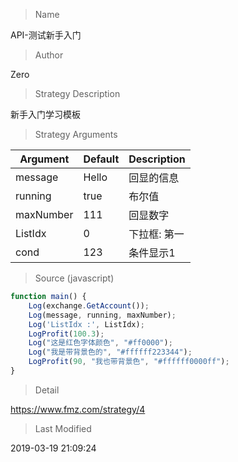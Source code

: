 
> Name

API-测试新手入门

> Author

Zero

> Strategy Description

新手入门学习模板

> Strategy Arguments



|Argument|Default|Description|
|----|----|----|
|message|Hello|回显的信息|
|running|true|布尔值|
|maxNumber|111|回显数字|
|ListIdx|0|下拉框: 第一|第二|第三|
|cond|123|条件显示1|


> Source (javascript)

``` javascript
function main() {
    Log(exchange.GetAccount());
    Log(message, running, maxNumber);
    Log('ListIdx :', ListIdx);
    LogProfit(100.3);
    Log("这是红色字体颜色", "#ff0000");
    Log("我是带背景色的", "#ffffff223344");
    LogProfit(90, "我也带背景色", "#ffffff0000ff");
}
```

> Detail

https://www.fmz.com/strategy/4

> Last Modified

2019-03-19 21:09:24
